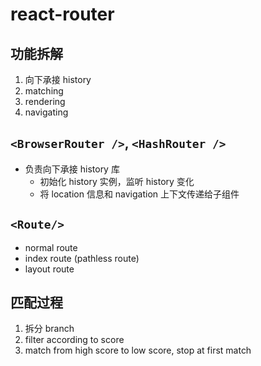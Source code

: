 # react-router

## 功能拆解

1. 向下承接 history
2. matching
3. rendering
4. navigating

## `<BrowserRouter />`, `<HashRouter />` 

- 负责向下承接 history 库
  - 初始化 history 实例，监听 history 变化
  - 将 location 信息和 navigation 上下文传递给子组件

## `<Route/>`

- normal route
- index route (pathless route)
- layout route

## 匹配过程

1. 拆分 branch
2. filter according to score
3. match from high score to low score, stop at first match
